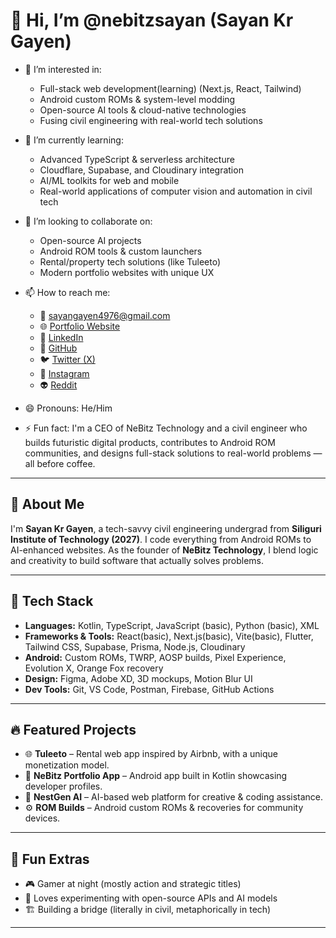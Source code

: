 # 👋 Hi, I’m @nebitzsayan (Sayan Kr Gayen)

- 👀 I’m interested in:
  - Full-stack web development(learning) (Next.js, React, Tailwind)
  - Android custom ROMs & system-level modding
  - Open-source AI tools & cloud-native technologies
  - Fusing civil engineering with real-world tech solutions

- 🌱 I’m currently learning:
  - Advanced TypeScript & serverless architecture
  - Cloudflare, Supabase, and Cloudinary integration
  - AI/ML toolkits for web and mobile
  - Real-world applications of computer vision and automation in civil tech

- 💞️ I’m looking to collaborate on:
  - Open-source AI projects
  - Android ROM tools & custom launchers
  - Rental/property tech solutions (like Tuleeto)
  - Modern portfolio websites with unique UX

- 📫 How to reach me:
  - 📧 sayangayen4976@gmail.com
  - 🌐 [Portfolio Website](https://nebitzsayan.github.io/sayangayan)
  - 💼 [LinkedIn](https://www.linkedin.com/in/sayan-gayen-9448a7335)
  - 🐙 [GitHub](https://github.com/nebitzsayan)
  - 🐦 [Twitter (X)](https://x.com/technefied)
  - 📸 [Instagram](https://www.instagram.com/aakashbusted.js)
  - 👽 [Reddit](https://www.reddit.com/u/Affectionate_Name_81)

- 😄 Pronouns: He/Him
- ⚡ Fun fact: I'm a CEO of NeBitz Technology and a civil engineer who builds futuristic digital products, contributes to Android ROM communities, and designs full-stack solutions to real-world problems — all before coffee.

---

## 🧠 About Me

I'm **Sayan Kr Gayen**, a tech-savvy civil engineering undergrad from **Siliguri Institute of Technology (2027)**. I code everything from Android ROMs to AI-enhanced websites. As the founder of **NeBitz Technology**, I blend logic and creativity to build software that actually solves problems.

---

## 🧰 Tech Stack

- **Languages:** Kotlin, TypeScript, JavaScript (basic), Python (basic), XML
- **Frameworks & Tools:** React(basic), Next.js(basic), Vite(basic), Flutter, Tailwind CSS, Supabase, Prisma, Node.js, Cloudinary
- **Android:** Custom ROMs, TWRP, AOSP builds, Pixel Experience, Evolution X, Orange Fox recovery
- **Design:** Figma, Adobe XD, 3D mockups, Motion Blur UI
- **Dev Tools:** Git, VS Code, Postman, Firebase, GitHub Actions

---

## 🔥 Featured Projects

- 🌐 **Tuleeto** – Rental web app inspired by Airbnb, with a unique monetization model.  
- 📱 **NeBitz Portfolio App** – Android app built in Kotlin showcasing developer profiles.  
- 🤖 **NestGen AI** – AI-based web platform for creative & coding assistance.  
- ⚙️ **ROM Builds** – Android custom ROMs & recoveries for community devices.

---

## 🧩 Fun Extras

- 🎮 Gamer at night (mostly action and strategic titles)
- 🧪 Loves experimenting with open-source APIs and AI models
- 🏗️ Building a bridge (literally in civil, metaphorically in tech)

---

